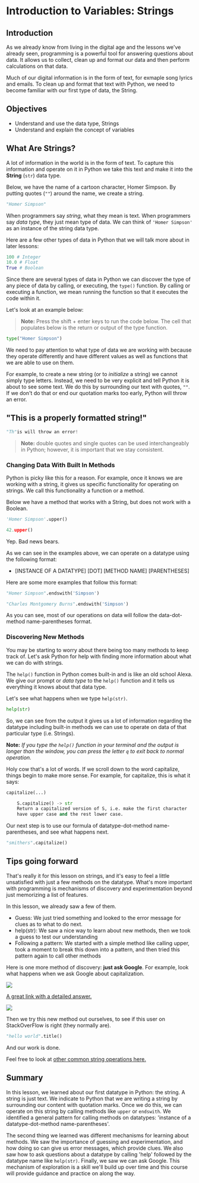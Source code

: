 
# Introduction to Variables: Strings

## Introduction
As we already know from living in the digital age and the lessons we've already seen, programming is a powerful tool for answering questions about data. It allows us to collect, clean up and format our data and then perform calculations on that data.

Much of our digital information is in the form of text, for exmaple song lyrics and emails. To clean up and format that text with Python, we need to become familiar with our first type of data, the String.

## Objectives
  * Understand and use the data type, Strings
  * Understand and explain the concept of variables

## What Are Strings?

A lot of information in the world is in the form of text. To capture this information and operate on it in Python we take this text and make it into the **String** (`str`) data type.

Below, we have the name of a cartoon character, Homer Simpson. By putting quotes (`""`) around the name, we create a string.

```python
"Homer Simpson"
```
When programmers say *string*, what they mean is text.  When programmers say *data type*, they just mean type of data.  We can think of `'Homer Simpson'` as an instance of the string data type.

Here are a few other types of data in Python that we will talk more about in later lessons:
```python
100 # Integer
10.0 # Float
True # Boolean
```

Since there are several types of data in Python we can discover the type of any piece of data by calling, or executing, the `type()` function. By calling or executing a function, we mean running the function so that it executes the code within it.

Let's look at an example below:

> **Note:** Press the shift + enter keys to run the code below. The cell that populates below is the return or output of the type function.


```python
type("Homer Simpson")
```

We need to pay attention to what type of data we are working with because they operate differently and have different values as well as functions that we are able to use on them. 

For example, to create a new string (or to *initialize* a string) we cannot simply type letters. Instead, we need to be very explicit and tell Python it is about to see some text. We do this by surrounding our text with quotes, `""`.  If we don't do that or end our quotation marks too early, Python will throw an error.

## "This is a properly formatted string!"


```python
"Th"is will throw an error!
```

> **Note:** double quotes and single quotes can be used interchangeably in Python; however, it is important that we stay consistent.

### Changing Data With Built In Methods

Python is picky like this for a reason. For example, once it knows we are working with a string, it gives us specific functionality for operating on strings. We call this functionality a function or a method.

Below we have a method that works with a String, but does not work with a Boolean.


```python
'Homer Simpson'.upper()
```


```python
42.upper()
```

Yep.  Bad news bears.

As we can see in the examples above, we can operate on a datatype using the following format: 

   * [INSTANCE OF A DATATYPE] [DOT] [METHOD NAME] [PARENTHESES]

Here are some more examples that follow this format:


```python
"Homer Simpson".endswith('Simpson')
```


```python
"Charles Montgomery Burns".endswith('Simpson')
```

As you can see, most of our operations on data will follow the data-dot-method name-parentheses format.

###  Discovering New Methods

You may be starting to worry about there being too many methods to keep track of. Let's ask Python for help with finding more information about what we can do with strings.

The `help()` function in Python comes built-in and is like an old school Alexa. We give our prompt or *data type* to the `help()` function and it tells us everything it knows about that data type.

Let's see what happens when we type `help(str)`.


```python
help(str)
```

So, we can see from the output it gives us a lot of information regarding the datatype including built-in methods we can use to operate on data of that particular type (i.e. Strings).

**Note:** *If you type the `help()` function in your terminal and the output is longer than the window, you can press the letter `q` to exit back to normal operation.*

Holy cow that's a lot of words. If we scroll down to the word capitalize, things begin to make more sense. For example, for capitalize, this is what it says:

```python
capitalize(...)

    S.capitalize() -> str
    Return a capitalized version of S, i.e. make the first character
    have upper case and the rest lower case.
```

Our next step is to use our formula of datatype-dot-method name-parentheses, and see what happens next.


```python
"smithers".capitalize()
```

## Tips going forward

That's really it for this lesson on strings, and it's easy to feel a little unsatisfied with just a few methods on the datatype. What's more important with programming is mechanisms of discovery and experimentation beyond just memorizing a list of features.

In this lesson, we already saw a few of them.
* Guess: We just tried something and looked to the error message for clues as to what to do next.
* help(str): We saw a nice way to learn about new methods, then we took a guess to test our understanding
* Following a pattern: We started with a simple method like calling upper, took a moment to break this down into a pattern, and then tried this pattern again to call other methods

Here is one more method of discovery:  **just ask Google**.  For example, look what happens when we ask Google about capitalization.

![](https://learn-verified.s3.amazonaws.com/data-science-assets/ask-google.png)

[A great link with a detailed answer.](https://stackoverflow.com/a/1549644)

![](https://learn-verified.s3.amazonaws.com/data-science-assets/stack-overflow.png)

Then we try this new method out ourselves, to see if this user on StackOverFlow is right (they normally are).


```python
"hello world".title()
```

And our work is done.

Feel free to look at [other common string operations here.](https://docs.python.org/2/library/string.html)

## Summary
In this lesson, we learned about our first datatype in Python: the string.  A string is just text. We indicate to Python that we are writing a string by surrounding our content with quotation marks. Once we do this, we can operate on this string by calling methods like `upper` or `endswith`. We identified a general pattern for calling methods on datatypes: 'instance of a datatype-dot-method name-parentheses'.

The second thing we learned was different mechanisms for learning about methods.  We saw the importance of guessing and experimentation, and how doing so can give us error messages, which provide clues. We also saw how to ask questions about a datatype by calling 'help' followed by the datatype name like `help(str)`.  Finally, we saw we can ask Google.  This mechanism of exploration is a skill we'll build up over time and this course will provide guidance and practice on along the way.
